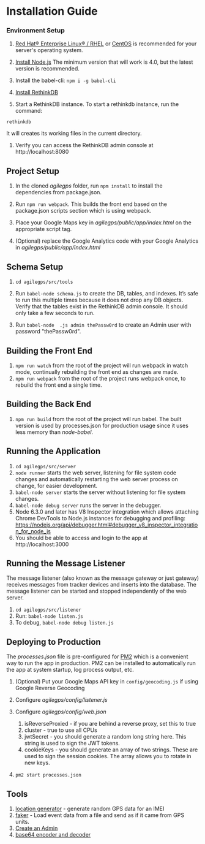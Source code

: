
# Installation Guide

### Environment Setup
1. [Red Hat® Enterprise Linux® / RHEL](https://www.redhat.com/en/technologies/linux-platforms/enterprise-linux) or [CentOS](https://www.centos.org/) is recommended for your server's operating system.

1. [Install Node.js](https://nodejs.org/en/download/package-manager/#enterprise-linux-and-fedora) The minimum version that will work is 4.0, but the latest version is recommended.

1. Install the babel-cli: ```npm i -g babel-cli```

1. [Install RethinkDB](https://rethinkdb.com/docs/install/centos/)

1. Start a RethinkDB instance. To start a rethinkdb instance, run the command:

```
rethinkdb
```



It will creates its working files in the current directory.

1. Verify you can access the RethinkDB admin console at http://localhost:8080

## Project Setup

1. In the cloned *agilegps* folder, run ```npm install``` to install the dependencies from package.json.

1. Run ```npm run webpack```. This builds the front end based on the package.json scripts section which is using webpack.

1. Place your Google Maps key in *agilegps/public/app/index.html* on the appropriate script tag.

1. (Optional) replace the Google Analytics code with your Google Analytics in *agilegps/public/app/index.html*

## Schema Setup

1. ```cd agilegps/src/tools```

1. Run ```babel-node schema.js``` to create the DB, tables, and indexes. It’s safe to run this multiple times because it does not drop any DB objects. Verify that the tables exist in the RethinkDB admin console. It should only take a few seconds to run.

1. Run ```babel-node 
.js admin thePassw0rd``` to create an Admin user with password "thePassw0rd".

## Building the Front End
1. ```npm run watch``` from the root of the project will run webpack in watch mode, continually rebuilding the front end as changes are made.
1. ```npm run webpack``` from the root of the project runs webpack once, to rebuild the front end a single time.


## Building the Back End
1. ```npm run build``` from the root of the project will run babel. The built version is used by processes.json for production usage since it uses less memory than *node-babel*.

## Running the Application

1. ```cd agilegps/src/server```
1. ```node runner``` starts the web server, listening for file system code changes and automatically restarting the web server process on change, for easier development.
1. ```babel-node server``` starts the server without listening for file system changes.
1. ```babel-node debug server``` runs the server in the debugger.
2. Node 6.3.0 and later has V8 Inspector integration which allows attaching Chrome DevTools to Node.js instances for debugging and profiling: https://nodejs.org/api/debugger.html#debugger_v8_inspector_integration_for_node_js 
1. You should be able to access and login to the app at http://localhost:3000

## Running the Message Listener

The message listener (also known as the message gateway or just gateway) receives messages from tracker devices and inserts into the database. The message listener can be started and stopped independently of the web server.

1. ```cd agilegps/src/listener```
1. Run: ```babel-node listen.js```
1. To debug, ```babel-node debug listen.js```

## Deploying to Production

The *processes.json* file is pre-configured for [PM2](http://pm2.keymetrics.io/) which is a convenient way to run the app in production. PM2 can be installed to automatically run the app at system startup, log process output, etc.

1. (Optional) Put your Google Maps API key in ```config/geocoding.js``` if using Google Reverse Geocoding

1. Configure *agilegps/config/listener.js*

1. Configure *agilegps/config/web.json*
   1. isReverseProxied - if you are behind a reverse proxy, set this to true
   1. cluster - true to use all CPUs
   1. jwtSecret - you should generate a random long string here. This string is used to sign the JWT tokens.
   1. cookieKeys - you should generate an array of two strings. These are used to sign the session cookies. The array allows you to rotate in new keys.

1. ```pm2 start processes.json```  

## Tools

1. [location generator](https://github.com/llambda/agilegps/blob/master/src/tools/locgenerator.js) - generate random GPS data for an IMEI
1. [faker](https://github.com/llambda/agilegps/blob/master/src/tools/faker.js) - Load event data from a file and send as if it came from GPS units.
1. [Create an Admin](https://github.com/llambda/agilegps/blob/master/src/tools/createAnAdmin.js)
1. [base64 encoder and decoder](https://decodotron.com/)
